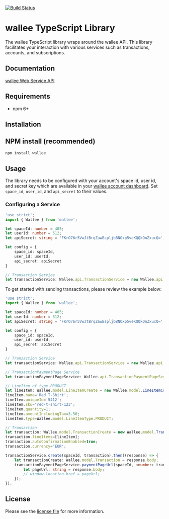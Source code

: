 [![Build Status](https://travis-ci.org/wallee-payment/typescript-sdk.svg?branch=master)](https://travis-ci.org/wallee-payment/typescript-sdk)

# wallee TypeScript Library

The wallee TypeScript library wraps around the wallee API. This library facilitates your interaction with various services such as transactions, accounts, and subscriptions.


## Documentation

[wallee Web Service API](https://app-wallee.com/doc/api/web-service)

## Requirements

- npm 6+

## Installation

## NPM install (recommended)
```sh
npm install wallee
```

## Usage
The library needs to be configured with your account's space id, user id, and secret key which are available in your [wallee
account dashboard](https://app-wallee.com/account/select). Set `space_id`, `user_id`, and `api_secret` to their values.

### Configuring a Service

```typescript
'use strict';
import { Wallee } from 'wallee';

let spaceId: number = 405;
let userId: number = 512;
let apiSecret: string = 'FKrO76r5VwJtBrqZawBspljbBNOxp5veKQQkOnZxucQ=';

let config = {
    space_id: spaceId,
    user_id: userId,
    api_secret: apiSecret
}

// Transaction Service
let transactionService: Wallee.api.TransactionService = new Wallee.api.TransactionService(config);

```

To get started with sending transactions, please review the example below:

```typescript
'use strict';
import { Wallee } from 'wallee';

let spaceId: number = 405;
let userId: number = 512;
let apiSecret: string = 'FKrO76r5VwJtBrqZawBspljbBNOxp5veKQQkOnZxucQ=';

let config = {
    space_id: spaceId,
    user_id: userId,
    api_secret: apiSecret
}

// Transaction Service
let transactionService: Wallee.api.TransactionService = new Wallee.api.TransactionService(config);

// TransactionPaymentPage Service
let transactionPaymentPageService: Wallee.api.TransactionPaymentPageService = new Wallee.api.TransactionPaymentPageService(config);

// LineItem of type PRODUCT
let lineItem: Wallee.model.LineItemCreate = new Wallee.model.LineItemCreate();
lineItem.name='Red T-Shirt';
lineItem.uniqueId='5412';
lineItem.sku='red-t-shirt-123';
lineItem.quantity=1;
lineItem.amountIncludingTax=3.50;
lineItem.type=Wallee.model.LineItemType.PRODUCT;

// Transaction
let transaction: Wallee.model.TransactionCreate = new Wallee.model.TransactionCreate();
transaction.lineItems=[lineItem];
transaction.autoConfirmationEnabled=true;
transaction.currency='EUR';

transactionService.create(spaceId, transaction).then((response) => {
    let transactionCreate: Wallee.model.Transaction = response.body;
    transactionPaymentPageService.paymentPageUrl(spaceId, <number> transactionCreate.id).then(function (response) {
        let pageUrl: string = response.body;
        // window.location.href = pageUrl;
    });
});

```

## License

Please see the [license file](https://github.com/wallee-payment/typescript-sdk/blob/master/LICENSE) for more information.